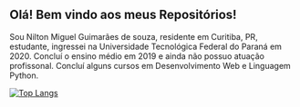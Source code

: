 ## Olá! Bem vindo aos meus Repositórios!

Sou Nilton Miguel Guimarães de souza, residente em Curitiba, PR, estudante, ingressei na Universidade Tecnológica Federal do Paraná em 2020. Concluí o ensino médio em 2019 e ainda não possuo atuação profissonal. Concluí alguns cursos em Desenvolvimento Web e Linguagem Python.

[![Top Langs](https://github-readme-stats.vercel.app/api/top-langs/?username=nilton-miguel&layout=compact)](https://github.com/anuraghazra/github-readme-stats)

<!-- **Nilton-Miguel/Nilton-Miguel** is a ✨ _special_ ✨ repository because its `README.md` (this file) appears on your GitHub profile. -->
